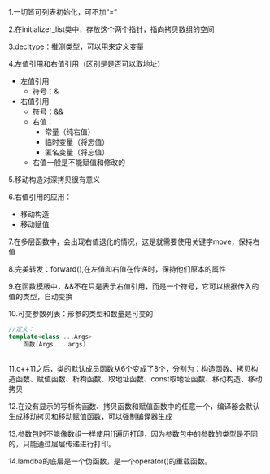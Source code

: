 1.一切皆可列表初始化，可不加“=”

2.在initializer_list类中，存放这个两个指针，指向拷贝数组的空间

3.decltype：推测类型，可以用来定义变量

4.左值引用和右值引用（区别是是否可以取地址）

* 左值引用
  * 符号：&
* 右值引用
  * 符号：&&
  * 右值：
    * 常量（纯右值）
    * 临时变量（将忘值）
    * 匿名变量（将忘值）
  * 右值一般是不能赋值和修改的

5.移动构造对深拷贝很有意义

6.右值引用的应用：

* 移动构造
* 移动赋值

7.在多层函数中，会出现右值退化的情况，这是就需要使用关键字move，保持右值

8.完美转发：forward<T>(),在左值和右值在传递时，保持他们原本的属性

9.在函数模版中，&&不在只是表示右值引用，而是一个符号，它可以根据传入的值的类型，自动变换

10.可变参数列表：形参的类型和数量是可变的

```c++
//定义：
template<class ...Args>
    函数(Args... args)
    
```

11.c++11之后，类的默认成员函数从6个变成了8个，分别为：构造函数、拷贝构造函数、赋值函数、析构函数、取地址函数、const取地址函数、移动构造、移动拷贝

12.在没有显示的写析构函数、拷贝函数和赋值函数中的任意一个，编译器会默认生成移动拷贝和移动赋值函数，可以强制编译器生成

13.参数包时不能像数组一样使用[]遍历打印，因为参数包中的参数的类型是不同的，只能通过层层传递进行打印。

14.lamdba的底层是一个伪函数，是一个operator()的重载函数。